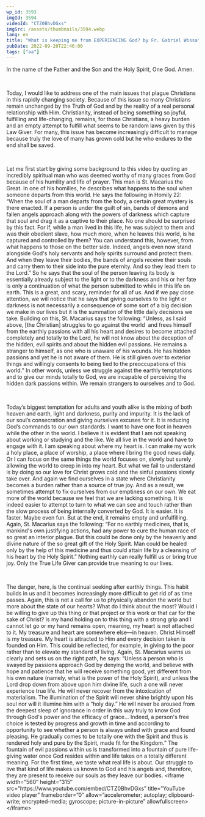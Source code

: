 ```yaml
---
wp_id: 3593
imgId: 3594
videoId: "CTZ0BhvDGxs"
imgSrc: /assets/thumbnails/3594.webp
lang: en
title: "What is keeping me from EXPERIENCING God? by Fr. Gabriel Wissa"
pubDate: 2022-09-20T22:46:00
tags: ["aa"]
---
```


<p>In the name of the Father and the Son and the Holy Spirit, One God. Amen.</p>
<p>&nbsp;</p>
<p><span data-contrast="auto">Today, I would like to address one of the main issues that plague Christians in this rapidly changing society. Because of this issue so many Christians remain unchanged by the Truth of God and by the reality of a real personal relationship with Him. Christianity, instead of being something so joyful, fulfilling and life-changing, remains, for those Christians, a heavy burden and an empty attempt to fulfill what seems to be random laws given by this Law Giver. For many, this issue has become increasingly difficult to manage because truly the love of many has grown cold but he who endures to the end shall be saved.</span><span data-ccp-props="{&quot;201341983&quot;:0,&quot;335559739&quot;:200,&quot;335559740&quot;:276}"> </span></p>
<p><span data-ccp-props="{&quot;201341983&quot;:0,&quot;335559739&quot;:200,&quot;335559740&quot;:276}"> </span></p>
<p><span data-contrast="auto">Let me first start by giving some background to this video by quoting an incredibly spiritual man who was deemed worthy of many graces from God because of his humility and life of prayer. This man is St. Macarius the Great. In one of his homilies, he describes what happens to the soul when someone departs from this world. He says the following in Homily 22: “When the soul of a man departs from the body, a certain great mystery is there enacted. If a person is under the guilt of sin, bands of demons and fallen angels approach along with the powers of darkness which capture that soul and drag it as a captive to their place. No one should be surprised by this fact. For if, while a man lived in this life, he was subject to them and was their obedient slave, how much more, when he leaves this world, is he captured and controlled by them? You can understand this, however, from what happens to those on the better side. Indeed, angels even now stand alongside God's holy servants and holy spirits surround and protect them. And when they leave their bodies, the bands of angels receive their souls and carry them to their side into the pure eternity. And so they lead them to the Lord.” So he says that the soul of the person leaving its body is essentially already subject to the light or to the darkness and his or her fate is only a continuation of what the person submitted to while in this life on earth. This is a great, and scary, reminder for all of us. And if we pay close attention, we will notice that he says that giving ourselves to the light or darkness is not necessarily a consequence of some sort of a big decision we make in our lives but it is the summation of the little daily decisions we take. Building on this, St. Macarius says the following: “Unless, as I said above, [the Christian] struggles to go against the world  and frees himself from the earthly passions with all his heart and desires to become attached completely and totally to the Lord, he will not know about the deception of the hidden, evil spirits and about the hidden evil passions. He remains a stranger to himself, as one who is unaware of his wounds. He has hidden passions and yet he is not aware of them. He is still given over to exterior things and willingly consents to being tied to the preoccupations of this world.” In other words, unless we struggle against the earthly temptations and to give our minds totally to God, we are incapable of perceiving the hidden dark passions within. We remain strangers to ourselves and to God. </span><span data-ccp-props="{&quot;201341983&quot;:0,&quot;335559739&quot;:200,&quot;335559740&quot;:276}"> </span></p>
<p><span data-ccp-props="{&quot;201341983&quot;:0,&quot;335559739&quot;:200,&quot;335559740&quot;:276}"> </span></p>
<p><span data-contrast="auto">Today’s biggest temptation for adults and youth alike is the mixing of both heaven and earth, light and darkness, purity and impurity. It is the lack of our soul’s consecration and giving ourselves excuses for it. It is reducing God’s commands to our own standards. I want to have one foot in heaven while the other in the world. I believe it is evident that I am not speaking about working or studying and the like. We all live in the world and have to engage with it. I am speaking about where my heart is. I can make my work a holy place, a place of worship, a place where I bring the good news daily. Or I can focus on the same things the world focuses on, slowly but surely allowing the world to creep in into my heart. But what we fail to understand is by doing so our love for Christ grows cold and the sinful passions slowly take over. And again we find ourselves in a state where Christianity becomes a burden rather than a source of true joy. And as a result, we sometimes attempt to fix ourselves from our emptiness on our own. We eat more of the world because we feel that we are lacking something. It is indeed easier to attempt to turn to what we can see and touch rather than the slow process of being internally converted by God. It is easier. It is faster. Maybe even fun. But at the end, it remains empty and unfulfilling. Again, St. Macarius says the following: “For no earthly medicines, that is, mankind's own justifying actions, had any power to cure the human race of so great an interior plague. But this could be done only by the heavenly and divine nature of the so great gift of the Holy Spirit. Man could be healed only by the help of this medicine and thus could attain life by a cleansing of his heart by the Holy Spirit.” Nothing earthly can really fulfill us or bring true joy. Only the True Life Giver can provide true meaning to our lives.</span><span data-ccp-props="{&quot;201341983&quot;:0,&quot;335559739&quot;:200,&quot;335559740&quot;:276}"> </span></p>
<p><span data-ccp-props="{&quot;201341983&quot;:0,&quot;335559739&quot;:200,&quot;335559740&quot;:276}"> </span></p>
<p><span data-contrast="auto">The danger, here, is the continual seeking after earthly things. This habit builds in us and it becomes increasingly more difficult to get rid of as time passes. Again, this is not a call for us to physically abandon the world but more about the state of our hearts? What do I think about the most? Would I be willing to give up this thing or that project or this work or that car for the sake of Christ? Is my hand holding on to this thing with a strong grip and I cannot let go or my hand remains open, meaning, my heart is not attached to it. My treasure and heart are somewhere else—in heaven. Christ Himself is my treasure. My heart is attracted to Him and every decision taken is founded on Him. This could be reflected, for example, in giving to the poor rather than to elevate my standard of living. Again, St. Macarius warns us clearly and sets us on the right path, he says: “Unless a person who is swayed by passions approach God by denying the world, and believe with hope and patience that he will receive something good, yet different from his own nature (namely, what is the power of the Holy Spirit), and unless the Lord drop down from above upon him divine life, such a one will never experience true life. He will never recover from the intoxication of materialism. The illumination of the Spirit will never shine brightly upon his soul nor will it illumine him with a &#8220;holy day.&#8221; He will never be aroused from the deepest sleep of ignorance in order in this way truly to know God through God's power and the efficacy of grace… Indeed, a person's free choice is tested by progress and growth in time and according to opportunity to see whether a person is always united with grace and found pleasing. He gradually comes to be totally one with the Spirit and thus is rendered holy and pure by the Spirit, made fit for the Kingdom.” The fountain of evil passions within us is transformed into a fountain of pure life-giving water once God resides within and life takes on a totally different meaning. For the first time, we taste what real life is about. Our struggle to live that kind of life makes us known to God and his angels and, therefore, they are present to receive our souls as they leave our bodies.</span><span data-ccp-props="{&quot;201341983&quot;:0,&quot;335559739&quot;:200,&quot;335559740&quot;:276}"> </span>&lt;iframe width=&#8221;560&#8243; height=&#8221;315&#8243; src=&#8221;https://www.youtube.com/embed/CTZ0BhvDGxs&#8221; title=&#8221;YouTube video player&#8221; frameborder=&#8221;0&#8243; allow=&#8221;accelerometer; autoplay; clipboard-write; encrypted-media; gyroscope; picture-in-picture&#8221; allowfullscreen&gt;&lt;/iframe&gt;</p>
